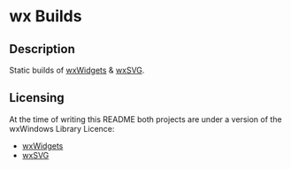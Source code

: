 
# wx Builds

## Description

Static builds of [wxWidgets](https://wxwidgets.org/) & [wxSVG](https://wxsvg.sourceforge.io/).

## Licensing

At the time of writing this README both projects are under a version of the wxWindows Library Licence:

- [wxWidgets](https://www.wxwidgets.org/about/licence/)
- [wxSVG](https://sourceforge.net/p/wxsvg/git/ci/master/tree/COPYING)

